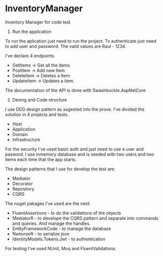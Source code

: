 # InventoryManager
Inventory Manager for code test

1. Run the application

To run the aplication just need to run the project. To authenticate just need to add user and password. The valid values are Raul - 1234. 

I've declare 4 endpoints. 

- GetItems -> Get all the items
- PostItem -> Add new Item
- DeleteItem -> Deletes a Item
- UpdateItem -> Updates a item.

The documentation of the API is done with Swashbuckle.AspNetCore

2. Desing and Code structure

I use DDD design pattern as sugested into the prove. I've divided the solution in 4 projects and tests.
 - Host
 - Application
 - Domain
 - Infrastructure
 
For the security I've used basic auth and just need to use a user and pasword.
I use inmemory database and is seeded with two users and two items each time that the app starts.

The design patterns that I use for develop the test are:
- Mediator
- Decorator
- Repository
- CQRS

The nuget pakages I've used are the next:
- FluentAssertions - to do the validations of the objects
- MediatorR - to develope the CQRS pattern and separate into commands and queries. And manage the handles.
- EntityFrameworkCode - to manage the database
- Nwtonsoft - to serialize json
- IdentityModels.Tokens.Jwt - to authentication

For testing I've used NUnit, Moq and FluentValidations.
